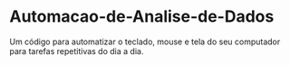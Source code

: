 # Automacao-de-Analise-de-Dados
Um código para automatizar o teclado, mouse e tela do seu computador para tarefas repetitivas do dia a dia.
